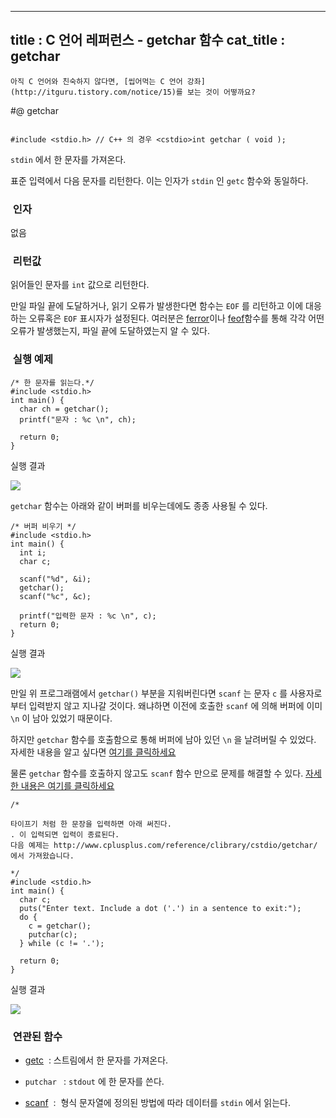 ----------------
title : C 언어 레퍼런스 - getchar 함수
cat_title :  getchar
--------------



```warning
아직 C 언어와 친숙하지 않다면, [씹어먹는 C 언어 강좌](http://itguru.tistory.com/notice/15)를 보는 것이 어떻까요?

```

#@ getchar


```info

#include <stdio.h> // C++ 의 경우 <cstdio>int getchar ( void );
```


`stdin` 에서 한 문자를 가져온다.

표준 입력에서 다음 문자를 리턴한다.
이는 인자가 `stdin` 인 `getc` 함수와 동일하다.



###  인자

없음

###  리턴값

읽어들인 문자를 `int` 값으로 리턴한다.

만일 파일 끝에 도달하거나, 읽기 오류가 발생한다면 함수는 `EOF` 를 리턴하고 이에 대응하는 오류혹은 `EOF` 표시자가 설정된다. 여러분은 [ferror](http://itguru.tistory.com/52)이나 [feof](http://itguru.tistory.com/51)함수를 통해 각각 어떤 오류가 발생했는지, 파일 끝에 도달하였는지 알 수 있다.



###  실행 예제




```cpp-formatted
/* 한 문자를 읽는다.*/
#include <stdio.h>
int main() {
  char ch = getchar();
  printf("문자 : %c \n", ch);

  return 0;
}
```


실행 결과


![](http://img1.daumcdn.net/thumb/R1920x0/?fname=http%3A%2F%2Fcfile8.uf.tistory.com%2Fimage%2F1465C7154B685E0307EE2B)

`getchar` 함수는 아래와 같이 버퍼를 비우는데에도 종종 사용될 수 있다.

```cpp-formatted
/* 버퍼 비우기 */
#include <stdio.h>
int main() {
  int i;
  char c;

  scanf("%d", &i);
  getchar();
  scanf("%c", &c);

  printf("입력한 문자 : %c \n", c);
  return 0;
}
```

실행 결과


![](http://img1.daumcdn.net/thumb/R1920x0/?fname=http%3A%2F%2Fcfile8.uf.tistory.com%2Fimage%2F190939164B685E7E02CEC7)

만일 위 프로그래램에서 `getchar()` 부분을 지워버린다면 `scanf` 는 문자 `c` 를 사용자로 부터 입력받지 않고 지나갈 것이다. 왜냐하면 이전에 호출한 `scanf` 에 의해 버퍼에 이미 `\n` 이 남아 있었기 때문이다. 

하지만 `getchar` 함수를 호출함으로 통해 버퍼에 남아 있던 `\n` 을 날려버릴 수 있었다. 자세한 내용을 알고 싶다면 [여기를 클릭하세요](http://itguru.tistory.com/32)

물론 `getchar` 함수를 호출하지 않고도 `scanf` 함수 만으로 문제를 해결할 수 있다. [자세한 내용은 여기를 클릭하세요](http://itguru.tistory.com/36)

```cpp-formatted
/*

타이프기 처럼 한 문장을 입력하면 아래 써진다.
. 이 입력되면 입력이 종료된다.
다음 예제는 http://www.cplusplus.com/reference/clibrary/cstdio/getchar/
에서 가져왔습니다.

*/
#include <stdio.h>
int main() {
  char c;
  puts("Enter text. Include a dot ('.') in a sentence to exit:");
  do {
    c = getchar();
    putchar(c);
  } while (c != '.');

  return 0;
}
```

실행 결과


![](http://img1.daumcdn.net/thumb/R1920x0/?fname=http%3A%2F%2Fcfile27.uf.tistory.com%2Fimage%2F173C481F4B685F6E015E38)





###  연관된 함수



*  [getc](http://itguru.tistory.com/41)  : 스트림에서 한 문자를 가져온다.

* `putchar ` : `stdout` 에 한 문자를 쓴다.

*  [scanf](http://itguru.tistory.com/36)  :  형식 문자열에 정의된 방법에 따라 데이터를 `stdin` 에서 읽는다.